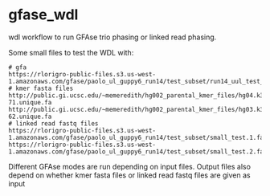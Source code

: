 # gfase_wdl
wdl workflow to run GFAse trio phasing or linked read phasing. 

Some small files to test the WDL with:
```
# gfa
https://rlorigro-public-files.s3.us-west-1.amazonaws.com/gfase/paolo_ul_guppy6_run14/test_subset/run14_uul_test_subset.gfa
# kmer fasta files
http://public.gi.ucsc.edu/~memeredith/hg002_parental_kmer_files/hg04.k31.het_hom.17-71.unique.fa
http://public.gi.ucsc.edu/~memeredith/hg002_parental_kmer_files/hg03.k31.het_hom_14-62.unique.fa
# linked read fastq files
https://rlorigro-public-files.s3.us-west-1.amazonaws.com/gfase/paolo_ul_guppy6_run14/test_subset/small_test.1.fastq
https://rlorigro-public-files.s3.us-west-1.amazonaws.com/gfase/paolo_ul_guppy6_run14/test_subset/small_test.2.fastq

```

Different GFAse modes are run depending on input files. Output files also depend on whether kmer fasta files or linked read fastq files are given as input
